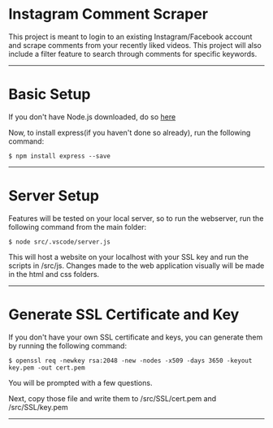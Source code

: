 Instagram Comment Scraper<a name="TOP"></a>
===================
This project is meant to login to an existing Instagram/Facebook account and scrape comments from your recently liked videos. This project will also include a filter feature to search through comments for specific keywords.
- - - - - - - - -
# Basic Setup #

If you don't have Node.js downloaded, do so [here](https://nodejs.org/en/download)

Now, to install express(if you haven't done so already), run the following command:

    $ npm install express --save
  
- - - - - - - - - 

# Server Setup #

Features will be tested on your local server, so to run the webserver, run the following command from the main folder:

    $ node src/.vscode/server.js

This will host a website on your localhost with your SSL key and run the scripts in /src/js. Changes made to the web application visually will be made in the html and css folders.

- - - - - - - - - 

# Generate SSL Certificate and Key #

If you don't have your own SSL certificate and keys, you can generate them by running the following command: 

    $ openssl req -newkey rsa:2048 -new -nodes -x509 -days 3650 -keyout key.pem -out cert.pem

You will be prompted with a few questions. 

Next, copy those file and write them to /src/SSL/cert.pem and /src/SSL/key.pem

- - - - - - - - - 


  
